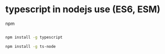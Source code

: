 # typescript in nodejs use (ES6, ESM)

npm

```sh

npm install -g typescript

npm install -g ts-node
```
